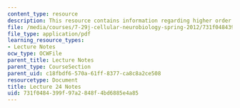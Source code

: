 ```yaml
---
content_type: resource
description: This resource contains information regarding higher order cognitive function.
file: /media/courses/7-29j-cellular-neurobiology-spring-2012/731f0484399f97a2848f4bd6885e4a85_MIT7_29JS12_lecture24.pdf
file_type: application/pdf
learning_resource_types:
- Lecture Notes
ocw_type: OCWFile
parent_title: Lecture Notes
parent_type: CourseSection
parent_uid: c18fbdf6-570a-61ff-8377-ca8c8a2ce508
resourcetype: Document
title: Lecture 24 Notes
uid: 731f0484-399f-97a2-848f-4bd6885e4a85
---
```

